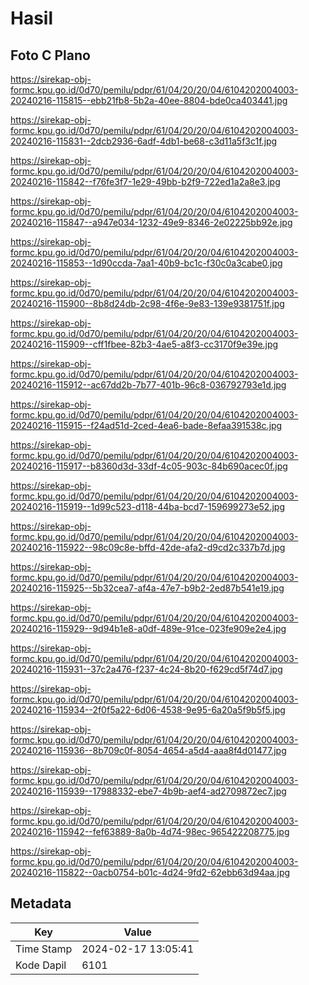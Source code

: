 # Hasil

## Foto C Plano

https://sirekap-obj-formc.kpu.go.id/0d70/pemilu/pdpr/61/04/20/20/04/6104202004003-20240216-115815--ebb21fb8-5b2a-40ee-8804-bde0ca403441.jpg

https://sirekap-obj-formc.kpu.go.id/0d70/pemilu/pdpr/61/04/20/20/04/6104202004003-20240216-115831--2dcb2936-6adf-4db1-be68-c3d11a5f3c1f.jpg

https://sirekap-obj-formc.kpu.go.id/0d70/pemilu/pdpr/61/04/20/20/04/6104202004003-20240216-115842--f76fe3f7-1e29-49bb-b2f9-722ed1a2a8e3.jpg

https://sirekap-obj-formc.kpu.go.id/0d70/pemilu/pdpr/61/04/20/20/04/6104202004003-20240216-115847--a947e034-1232-49e9-8346-2e02225bb92e.jpg

https://sirekap-obj-formc.kpu.go.id/0d70/pemilu/pdpr/61/04/20/20/04/6104202004003-20240216-115853--1d90ccda-7aa1-40b9-bc1c-f30c0a3cabe0.jpg

https://sirekap-obj-formc.kpu.go.id/0d70/pemilu/pdpr/61/04/20/20/04/6104202004003-20240216-115900--8b8d24db-2c98-4f6e-9e83-139e9381751f.jpg

https://sirekap-obj-formc.kpu.go.id/0d70/pemilu/pdpr/61/04/20/20/04/6104202004003-20240216-115909--cff1fbee-82b3-4ae5-a8f3-cc3170f9e39e.jpg

https://sirekap-obj-formc.kpu.go.id/0d70/pemilu/pdpr/61/04/20/20/04/6104202004003-20240216-115912--ac67dd2b-7b77-401b-96c8-036792793e1d.jpg

https://sirekap-obj-formc.kpu.go.id/0d70/pemilu/pdpr/61/04/20/20/04/6104202004003-20240216-115915--f24ad51d-2ced-4ea6-bade-8efaa391538c.jpg

https://sirekap-obj-formc.kpu.go.id/0d70/pemilu/pdpr/61/04/20/20/04/6104202004003-20240216-115917--b8360d3d-33df-4c05-903c-84b690acec0f.jpg

https://sirekap-obj-formc.kpu.go.id/0d70/pemilu/pdpr/61/04/20/20/04/6104202004003-20240216-115919--1d99c523-d118-44ba-bcd7-159699273e52.jpg

https://sirekap-obj-formc.kpu.go.id/0d70/pemilu/pdpr/61/04/20/20/04/6104202004003-20240216-115922--98c09c8e-bffd-42de-afa2-d9cd2c337b7d.jpg

https://sirekap-obj-formc.kpu.go.id/0d70/pemilu/pdpr/61/04/20/20/04/6104202004003-20240216-115925--5b32cea7-af4a-47e7-b9b2-2ed87b541e19.jpg

https://sirekap-obj-formc.kpu.go.id/0d70/pemilu/pdpr/61/04/20/20/04/6104202004003-20240216-115929--9d94b1e8-a0df-489e-91ce-023fe909e2e4.jpg

https://sirekap-obj-formc.kpu.go.id/0d70/pemilu/pdpr/61/04/20/20/04/6104202004003-20240216-115931--37c2a476-f237-4c24-8b20-f629cd5f74d7.jpg

https://sirekap-obj-formc.kpu.go.id/0d70/pemilu/pdpr/61/04/20/20/04/6104202004003-20240216-115934--2f0f5a22-6d06-4538-9e95-6a20a5f9b5f5.jpg

https://sirekap-obj-formc.kpu.go.id/0d70/pemilu/pdpr/61/04/20/20/04/6104202004003-20240216-115936--8b709c0f-8054-4654-a5d4-aaa8f4d01477.jpg

https://sirekap-obj-formc.kpu.go.id/0d70/pemilu/pdpr/61/04/20/20/04/6104202004003-20240216-115939--17988332-ebe7-4b9b-aef4-ad2709872ec7.jpg

https://sirekap-obj-formc.kpu.go.id/0d70/pemilu/pdpr/61/04/20/20/04/6104202004003-20240216-115942--fef63889-8a0b-4d74-98ec-965422208775.jpg

https://sirekap-obj-formc.kpu.go.id/0d70/pemilu/pdpr/61/04/20/20/04/6104202004003-20240216-115822--0acb0754-b01c-4d24-9fd2-62ebb63d94aa.jpg


## Metadata

| Key        | Value               |
| ---------- | ------------------- |
| Time Stamp | 2024-02-17 13:05:41 |
| Kode Dapil | 6101                |



